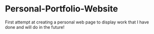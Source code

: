 # Personal-Portfolio-Website
First attempt at creating a personal web page to display work that I have done and will do in the future!

